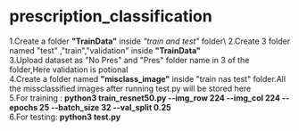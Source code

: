# prescription_classification

1.Create a folder **"TrainData"** inside *"train and test"* folder\\
2.Create 3 folder named "test" ,"train","validation" inside **"TrainData"**\
3.Upload dataset as "No Pres" and "Pres" folder name in 3 of the folder,Here validation is potional\
4.Create a folder named **"misclass_image"** inside "train nas test" folder.All the missclassified images after running test.py will be stored here\
5.For training : **python3 train_resnet50.py --img_row 224 --img_col 224 --epochs 25 --batch_size 32 --val_split 0.25**\
6.For testing: **python3 test.py**
